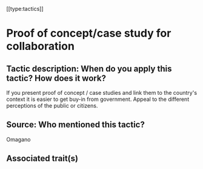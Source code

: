 [[type:tactics]]

# Proof of concept/case study for collaboration


## Tactic description: When do you apply this tactic? How does it work?

If you present proof of concept / case studies and link them to the country's context it is easier to get buy-in from government. Appeal to the different perceptions of the public or citizens.

## Source: Who mentioned this tactic?

Omagano

## Associated trait(s)
  


## 
  


##
